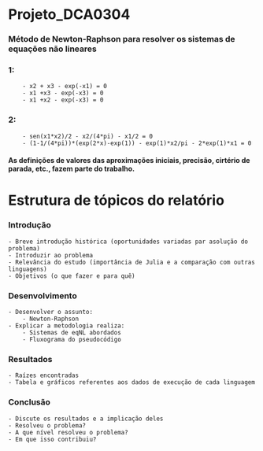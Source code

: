 # Projeto_DCA0304

### Método de Newton-Raphson para resolver os sistemas de equações não lineares 

   ### 1:
        - x2 + x3 - exp(-x1) = 0
        - x1 +x3 - exp(-x3) = 0
        - x1 +x2 - exp(-x3) = 0
        
   ### 2:
        - sen(x1*x2)/2 - x2/(4*pi) - x1/2 = 0
        - (1-1/(4*pi))*(exp(2*x)-exp(1)) - exp(1)*x2/pi - 2*exp(1)*x1 = 0
  
  
#### As definições de valores das aproximações iniciais, precisão, cirtério de parada, etc., fazem parte do trabalho. 

# Estrutura de tópicos do relatório 

### Introdução
	- Breve introdução histórica (oportunidades variadas par asolução do problema)
	- Introduzir ao problema
	- Relevância do estudo (importância de Julia e a comparação com outras linguagens)
	- Objetivos (o que fazer e para quê)
### Desenvolvimento
	- Desenvolver o assunto:
		- Newton-Raphson
	- Explicar a metodologia realiza:
		- Sistemas de eqNL abordados
		- Fluxograma do pseudocódigo
### Resultados 
	- Raízes encontradas
	- Tabela e gráficos referentes aos dados de execução de cada linguagem
### Conclusão
	- Discute os resultados e a implicação deles
	- Resolveu o problema?
	- A que nível resolveu o problema?
	- Em que isso contribuiu?



